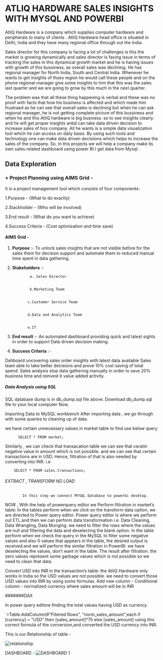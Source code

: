 # **ATLIQ HARDWARE SALES INSIGHTS WITH MYSQL AND POWERBI**
AtliQ Hardware is a company which supplies computer hardware and peripherals to many of clients .
AtliQ Hardware head office is situated in Delhi, India and they have many regional office through out the India.

Sales director for this company is facing a lot of challenges is this the market is growing dynamically and sales director is facing issue in terms of tracking the sales 
in this dynamical growth market
and he is having issues with growth of this bussiness, as overall sales was declining. He has regional manager for North India, South and Central India. 
Whenever he wants to get insights of thses region he would call these people and on the phone regional manager give some insights to him that this was the sales last quarter 
and we are going to grow by this much in the next quarter.

The problem was that all these thing happening is verbal and these was no proof with facts that how his business is affected and which made him frustraed 
as he can see that overall sales is declining but when he can ask regional manager, he is not getting complete picture of this bussiness and when he 
and this AtliQ hardware is big business. so to see insights clearly. and he will get proper insights anbd can take data driven decision to increase sales of hos company.
All he wants is a simple data visualization tool which he can access on daily basis. By using such tools and technology one can make data driven decisiions 
which helps to increase the sales of the company.
So, In this projects we will help a company make its own sales related dashboard using power BI.I get data from Mysql .

## **Data Exploration**
### + Project Planning using AIMS Grid -
It is a project management tool which consists of four components-

1.Purpose - (What to do exactly)

2.Stackholder - (Who will be involved)

3.End result - (What do you want to achieve)

4.Success Criteria - (Cost optimization and time save)

#### **AIMS Grid** -

1. **Purpose** :- To unlock sales insights that are not visible before for the sales them for decision support and automate them to reduced manual time spent in data gathering.

2. **Stakeholders** :-

               a. Sales Director


               b.Marketing Team


              c.Customer Service Team


              d.Data and Analytics Team


              e.IT


3. **End result** :- An automated dashboard providing quick and latest sights in order to support Data driven decision making.

4. **Success Criteria** :-

Dahboard uncovering sales order insights with latest data available
Sales team able to take better decisions and prove 10% cost saving of total spend.
Sales analysis stop data gathering manually in order to save 20% business time and reinvest it value added activity.

##### **Data Analysis using SQL**
SQL database dump is in db_dump.sql file above. Download db_dump.sql file to your local computer
Now,

Importing Data to MySQL workbench
After importing data , we go through with some queries to cleaning up of data.

we have certain unnecessary values in market table to find use below query

          SELECT * FROM market;

Similarly , we can check that transacation table we can see that ceratin negative value in amount which is not possible.
and we can see that certain transactions are in USD. Hence, filtration of that is also needed by converting into INR.
i.e  

        SELECT * FROM sales.transactions;

###### EXTRACT , TRANSFORM ND LOAD

            In this step we connect MYSQL Database to powerbi desktop.
  NOW , With the help of powerquery editor we
 Perform filtration in market’s table: 
 In the tables perform when we click on the transform data option, we are directed to Power query editor. 
 Power query editor is where we perform out ETL.and then we can perform data transformation 
 i.e. Data Cleaning, Data Wrangling, Data Munging. we need to filter the rows where the values are null and filtering the data and deselecting the blank option.
 In the table perform when we check the query in the MySQL to filter some negative values and also 0 values that appears in the table, 
the desired output is received.and we will perform the similar filtration in PowerBI. 
we have deselecting the values, don’t want in the table. 
The result after filtration. the zero values represent some garbage values which is not possible so we need to clean that data.

Convert USD into INR in the transaction’s table: the AtliQ Hardware only works in India so the USD values are not possible. we need to convert those USD values into INR by using some formulas. Add new column - Conditional column - normalized currency where sales amount will be in INR

#######DAX

In power query editore finding the total values having USD as currency.

 `=Table.AddColumn(#"Filtered Rows", "norm_sales_amount",each if [currency] = "USD" then [sales_amount]*75 else [sales_amount]
 using this correct formula of the conversion,and converted the USD currency into INR.

 This is our Relationship of table -
 
 ![relationship](https://github.com/Mandarsir24/ATLIQ-Hardware-Sales-insights-/assets/152494714/32f37865-5eb8-4ca4-93a7-df7b6f49d3b8)

 DASHBOARD - 
 ![DASHBOARD 1](https://github.com/Mandarsir24/ATLIQ-Hardware-Sales-insights-/assets/152494714/424ad66a-3e70-4547-a5c5-d8ec0c9bf3ca)















